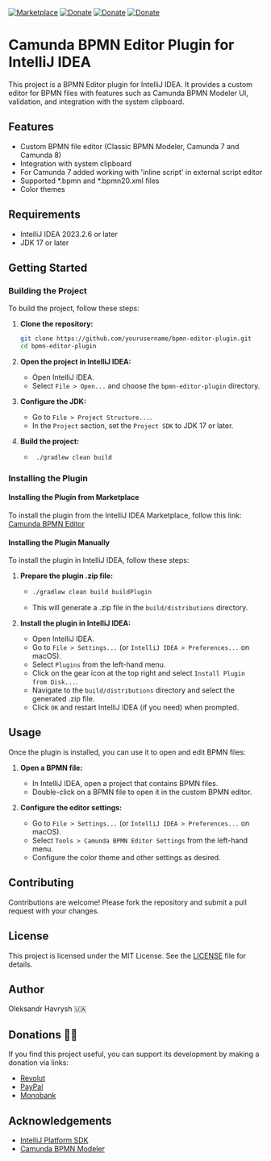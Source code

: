 [![Marketplace](https://img.shields.io/badge/JETBRAINS-Marketplace-red.svg)](https://plugins.jetbrains.com/plugin/25710-camunda-bpmn-editor)
[![Donate](https://img.shields.io/badge/Donate-Revolut-black.svg)](https://revolut.me/hvrs)
[![Donate](https://img.shields.io/badge/Donate-PayPal-blue.svg)](https://www.paypal.com/donate/?hosted_button_id=3WQ7S7VZPCV8G)
[![Donate](https://img.shields.io/badge/Donate-Monobank-black.svg)](https://send.monobank.ua/jar/AeA9gT2Ynn)

# Camunda BPMN Editor Plugin for IntelliJ IDEA

This project is a BPMN Editor plugin for IntelliJ IDEA. It provides a custom editor for BPMN files with features such as Camunda BPMN Modeler UI, validation, and integration with the system clipboard.

## Features

- Custom BPMN file editor (Classic BPMN Modeler, Camunda 7 and Camunda 8)
- Integration with system clipboard
- For Camunda 7 added working with 'inline script' in external script editor
- Supported *.bpmn and *.bpmn20.xml files
- Color themes

## Requirements

- IntelliJ IDEA 2023.2.6 or later
- JDK 17 or later

## Getting Started

### Building the Project

To build the project, follow these steps:

1. **Clone the repository:**

    ```sh
    git clone https://github.com/yourusername/bpmn-editor-plugin.git
    cd bpmn-editor-plugin
    ```

2. **Open the project in IntelliJ IDEA:**

    - Open IntelliJ IDEA.
    - Select `File > Open...` and choose the `bpmn-editor-plugin` directory.

3. **Configure the JDK:**

    - Go to `File > Project Structure...`.
    - In the `Project` section, set the `Project SDK` to JDK 17 or later.

4. **Build the project:**

    - ```sh
       ./gradlew clean build
       ```

### Installing the Plugin

#### Installing the Plugin from Marketplace

To install the plugin from the IntelliJ IDEA Marketplace, follow this link: [Camunda BPMN Editor](https://plugins.jetbrains.com/plugin/25710-camunda-bpmn-editor)

#### Installing the Plugin Manually

To install the plugin in IntelliJ IDEA, follow these steps:

1. **Prepare the plugin .zip file:**

    -  ```sh
       ./gradlew clean build buildPlugin
       ```
    - This will generate a .zip file in the `build/distributions` directory.

2. **Install the plugin in IntelliJ IDEA:**

    - Open IntelliJ IDEA.
    - Go to `File > Settings...` (or `IntelliJ IDEA > Preferences...` on macOS).
    - Select `Plugins` from the left-hand menu.
    - Click on the gear icon at the top right and select `Install Plugin from Disk...`.
    - Navigate to the `build/distributions` directory and select the generated .zip file.
    - Click `OK` and restart IntelliJ IDEA (if you need) when prompted.

## Usage

Once the plugin is installed, you can use it to open and edit BPMN files:

1. **Open a BPMN file:**

    - In IntelliJ IDEA, open a project that contains BPMN files.
    - Double-click on a BPMN file to open it in the custom BPMN editor.

2. **Configure the editor settings:**

    - Go to `File > Settings...` (or `IntelliJ IDEA > Preferences...` on macOS).
    - Select `Tools > Camunda BPMN Editor Settings` from the left-hand menu.
    - Configure the color theme and other settings as desired.

## Contributing

Contributions are welcome! Please fork the repository and submit a pull request with your changes.

## License

This project is licensed under the MIT License. See the [LICENSE](LICENSE) file for details.

## Author

Oleksandr Havrysh 🇺🇦

## Donations 🫶🏻

If you find this project useful, you can support its development by making a donation via links:

* [Revolut](https://revolut.me/hvrs)
* [PayPal](https://www.paypal.com/donate/?hosted_button_id=3WQ7S7VZPCV8G)
* [Monobank](https://send.monobank.ua/jar/AeA9gT2Ynn)

## Acknowledgements

- [IntelliJ Platform SDK](https://plugins.jetbrains.com/docs/intellij/welcome.html)
- [Camunda BPMN Modeler](https://github.com/camunda/camunda-modeler)
